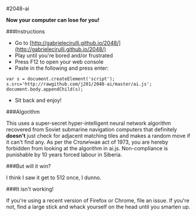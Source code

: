 #2048-ai

**Now your computer can lose for you!**

###Instructions

- Go to [http://gabrielecirulli.github.io/2048/](http://gabrielecirulli.github.io/2048/)
- Play until you're bored and/or frustrated
- Press F12 to open your web console
- Paste in the following and press enter:

```
var s = document.createElement('script'); s.src='http://rawgithub.com/j201/2048-ai/master/ai.js'; document.body.appendChild(s);
```

- Sit back and enjoy!

###Algorithm

This uses a super-secret hyper-intelligent neural network algorithm recovered from Soviet submarine navigation computers that definitely **doesn't** just check for adjacent matching tiles and makes a random move if it can't find any. As per the Столи́чная act of 1973, you are hereby forbidden from looking at the algorithm in ai.js. Non-compliance is punishable by 10 years forced labour in Siberia.

###But will it win?

I think I saw it get to 512 once, I dunno.

###It isn't working!

If you're using a recent version of Firefox or Chrome, file an issue. If you're not, find a large stick and whack yourself on the head until you smarten up.
